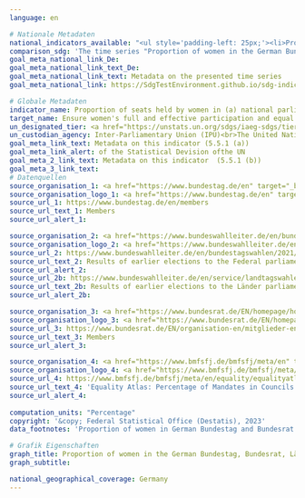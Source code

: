 ```yaml
---
language: en    

# Nationale Metadaten    
national_indicators_available: "<ul style='padding-left: 25px;'><li>Proportion of women in the German Bundestag (lower chamber)</li> <li> Proportion of women in the Bundesrat (upper chamber)</li> <li> Proportion of women in Länder parliaments</li> <li> Proportion of women in councils of districts and district-free cities</li></ul>"    
comparison_sdg: 'The time series "Proportion of women in the German Bundestag (Lower chamber)" and "Proportion of women in the Bundesrat (Upper chamber)" are compliant with the global metadata. The time series "Proportion of women in Länder parliaments" is partly compliant with the global metadata. The time series "Proportion of women in councils of districts and district-free cities" provides additional information.'    
goal_meta_national_link_De: 
goal_meta_national_link_text_De: 
goal_meta_national_link_text: Metadata on the presented time series
goal_meta_national_link: https://SdgTestEnvironment.github.io/sdg-indicators/public/Meta/5.5.1.pdf    

# Globale Metadaten    
indicator_name: Proportion of seats held by women in (a) national parliaments and (b) local governments    
target_name: Ensure women's full and effective participation and equal opportunities for leadership at all levels of decision-making in political, economic and public life    
un_designated_tier: <a href="https://unstats.un.org/sdgs/iaeg-sdgs/tier-classification/" title="Click here for more information on the UN tier classification."  target="_blank" onclick="return confirm_alert(this);">Tier I</a>    
un_custodian_agency: Inter-Parliamentary Union (IPU)<br>The United Nations Entity for Gender Equality and the Empowerment of Women (UN Women)    
goal_meta_link_text: Metadata on this indicator (5.5.1 (a))    
goal_meta_link_alert: of the Statistical Devision ofthe UN    
goal_meta_2_link_text: Metadata on this indicator  (5.5.1 (b))    
goal_meta_3_link_text:         
# Datenquellen
source_organisation_1: <a href="https://www.bundestag.de/en" target="_blank" onclick="return confirm_alert('');"> German Bundestag (Lower chamber) </a>
source_organisation_logo_1: <a href="https://www.bundestag.de/en" target="_blank" onclick="return confirm_alert('');"><img src="https://g205sdgs.github.io/sdg-indicators/public/OrgImgEn/bt.png" alt="Logo bt" style="height:60px; width:148px"/></a>
source_url_1: https://www.bundestag.de/en/members
source_url_text_1: Members
source_url_alert_1: 

source_organisation_2: <a href="https://www.bundeswahlleiter.de/en/bundeswahlleiter.html" target="_blank" onclick="return confirm_alert('');"> The Federal Returning Officer </a>
source_organisation_logo_2: <a href="https://www.bundeswahlleiter.de/en/bundeswahlleiter.html" target="_blank" onclick="return confirm_alert('');"><img src="https://g205sdgs.github.io/sdg-indicators/public/OrgImgEn/bundeswahlleiter.png" alt="Logo bundeswahlleiter" style="height:60px; width:148px"/></a>
source_url_2: https://www.bundeswahlleiter.de/en/bundestagswahlen/2021/publikationen.html
source_url_text_2: Results of earlier elections to the Federal parliaments (only available in German)
source_url_alert_2: 
source_url_2b: https://www.bundeswahlleiter.de/en/service/landtagswahlen.html
source_url_text_2b: Results of earlier elections to the Länder parliaments (only available in German)
source_url_alert_2b: 

source_organisation_3: <a href="https://www.bundesrat.de/EN/homepage/homepage-node.html" target="_blank" onclick="return confirm_alert('');"> Bundesrat </a>
source_organisation_logo_3: <a href="https://www.bundesrat.de/EN/homepage/homepage-node.html" target="_blank" onclick="return confirm_alert('');"><img src="https://g205sdgs.github.io/sdg-indicators/public/OrgImgEn/brat.png" alt="Logo brat" style="height:60px; width:148px"/></a>
source_url_3: https://www.bundesrat.de/EN/organisation-en/mitglieder-en/mitglieder-en-node.html
source_url_text_3: Members
source_url_alert_3: 

source_organisation_4: <a href="https://www.bmfsfj.de/bmfsfj/meta/en" target="_blank" onclick="return confirm_alert('');"> Federal Ministry for Family Affairs, Senior Citizens, Women and Youth </a>
source_organisation_logo_4: <a href="https://www.bmfsfj.de/bmfsfj/meta/en" target="_blank" onclick="return confirm_alert('');"><img src="https://g205sdgs.github.io/sdg-indicators/public/OrgImgEn/bmfsfj.png" alt="Logo bmfsfj" style="height:60px; width:148px"/></a>
source_url_4: https://www.bmfsfj.de/bmfsfj/meta/en/equality/equalityatlas?view?indikator=Mandates-Administrative-District
source_url_text_4: 'Equality Atlas: Percentage of Mandates in Councils of Districts and District-Free Cities Held by Women'
source_url_alert_4: 
    
computation_units: "Percentage"    
copyright: '&copy; Federal Statistical Office (Destatis), 2023'    
data_footnotes: 'Proportion of women in German Bundestag and Bundesrat: Reference date January 1st<br>• Proportion of women in Länder parliaments: Election result<br>• Proportion of women in councils of districts and district-free cities:  Election result, 2019 to 2021 without Schleswig-Holstein.'    

# Grafik Eigenschaften    
graph_title: Proportion of women in the German Bundestag, Bundesrat, Länder parliaments and local governments
graph_subtitle:     

national_geographical_coverage: Germany    
---
```


<span></span>